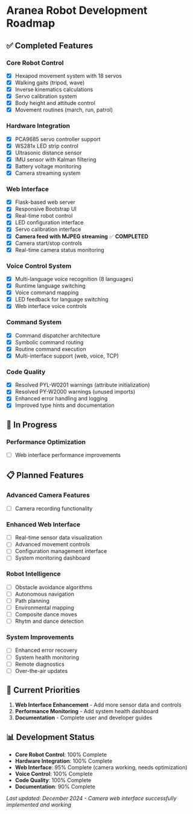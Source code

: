 # Aranea Robot Development Roadmap

## ✅ Completed Features

### Core Robot Control
- [x] Hexapod movement system with 18 servos
- [x] Walking gaits (tripod, wave)
- [x] Inverse kinematics calculations
- [x] Servo calibration system
- [x] Body height and attitude control
- [x] Movement routines (march, run, patrol)

### Hardware Integration
- [x] PCA9685 servo controller support
- [x] WS281x LED strip control
- [x] Ultrasonic distance sensor
- [x] IMU sensor with Kalman filtering
- [x] Battery voltage monitoring
- [x] Camera streaming system

### Web Interface
- [x] Flask-based web server
- [x] Responsive Bootstrap UI
- [x] Real-time robot control
- [x] LED configuration interface
- [x] Servo calibration interface
- [x] **Camera feed with MJPEG streaming** ✅ **COMPLETED**
- [x] Camera start/stop controls
- [x] Real-time camera status monitoring

### Voice Control System
- [x] Multi-language voice recognition (8 languages)
- [x] Runtime language switching
- [x] Voice command mapping
- [x] LED feedback for language switching
- [x] Web interface voice controls

### Command System
- [x] Command dispatcher architecture
- [x] Symbolic command routing
- [x] Routine command execution
- [x] Multi-interface support (web, voice, TCP)

### Code Quality
- [x] Resolved PYL-W0201 warnings (attribute initialization)
- [x] Resolved PY-W2000 warnings (unused imports)
- [x] Enhanced error handling and logging
- [x] Improved type hints and documentation

## 🚧 In Progress

### Performance Optimization
- [ ] Web interface performance improvements

## 📋 Planned Features

### Advanced Camera Features
- [ ] Camera recording functionality


### Enhanced Web Interface
- [ ] Real-time sensor data visualization
- [ ] Advanced movement controls
- [ ] Configuration management interface
- [ ] System monitoring dashboard

### Robot Intelligence
- [ ] Obstacle avoidance algorithms
- [ ] Autonomous navigation
- [ ] Path planning
- [ ] Environmental mapping
- [ ] Composite dance moves
- [ ] Rhytm and dance detection

### System Improvements
- [ ] Enhanced error recovery
- [ ] System health monitoring
- [ ] Remote diagnostics
- [ ] Over-the-air updates

## 🎯 Current Priorities

1. **Web Interface Enhancement** - Add more sensor data and controls
2. **Performance Monitoring** - Add system health dashboard
3. **Documentation** - Complete user and developer guides

## 📊 Development Status

- **Core Robot Control**: 100% Complete
- **Hardware Integration**: 100% Complete
- **Web Interface**: 95% Complete (camera working, needs optimization)
- **Voice Control**: 100% Complete
- **Code Quality**: 100% Complete
- **Documentation**: 90% Complete

*Last updated: December 2024 - Camera web interface successfully implemented and working*